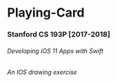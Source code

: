# Playing-Card
### Stanford CS 193P [2017-2018]
###### Developing iOS 11 Apps with Swift
###### An IOS drawing exercise 
